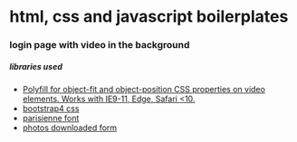 # html, css and javascript boilerplates
### login page with video in the background
##### libraries used
- [Polyfill for object-fit and object-position CSS properties on video elements. Works with IE9-11, Edge, Safari <10.
](https://github.com/TricomB2B/object-fit-videos)
- [bootstrap4 css](https://getbootstrap.com/)
- [parisienne font](https://fonts.google.com/?query=Parisienne)
- [photos downloaded form](https://unsplash.com/)
